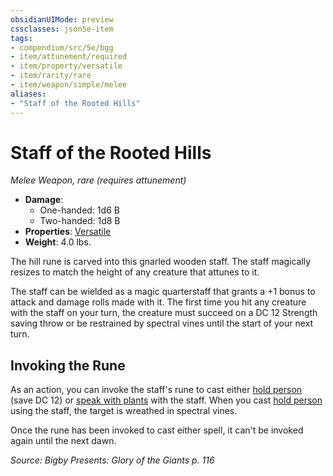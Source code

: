 ```yaml
---
obsidianUIMode: preview
cssclasses: json5e-item
tags:
- compendium/src/5e/bgg
- item/attunement/required
- item/property/versatile
- item/rarity/rare
- item/weapon/simple/melee
aliases: 
- "Staff of the Rooted Hills"
---
```

# Staff of the Rooted Hills
*Melee Weapon, rare (requires attunement)*  

- **Damage**:
  - One-handed: 1d6 B
  - Two-handed: 1d8 B
- **Properties**: [Versatile](5E2014官方资源/规则/item-properties.md#Versatile)
- **Weight**: 4.0 lbs.

The hill rune is carved into this gnarled wooden staff. The staff magically resizes to match the height of any creature that attunes to it.

The staff can be wielded as a magic quarterstaff that grants a +1 bonus to attack and damage rolls made with it. The first time you hit any creature with the staff on your turn, the creature must succeed on a DC 12 Strength saving throw or be restrained by spectral vines until the start of your next turn.

## Invoking the Rune

As an action, you can invoke the staff's rune to cast either [hold person](5E2014官方资源/spells/hold-person.md) (save DC 12) or [speak with plants](5E2014官方资源/spells/speak-with-plants.md) with the staff. When you cast [hold person](5E2014官方资源/spells/hold-person.md) using the staff, the target is wreathed in spectral vines.

Once the rune has been invoked to cast either spell, it can't be invoked again until the next dawn.

*Source: Bigby Presents: Glory of the Giants p. 116*